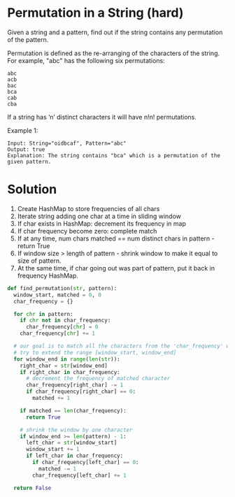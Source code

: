 # Permutation in a String (hard)
Given a string and a pattern, find out if the string contains any permutation of the pattern.

Permutation is defined as the re-arranging of the characters of the string. For example, "abc" has the following six permutations:
```
abc
acb
bac
bca
cab
cba
```
If a string has ‘n’ distinct characters it will have n!n! permutations.

Example 1:
```
Input: String="oidbcaf", Pattern="abc"
Output: true
Explanation: The string contains "bca" which is a permutation of the given pattern.
```

# Solution
1. Create HashMap to store frequencies of all chars
2. Iterate string adding one char at a time in sliding window
3. If char exists in HashMap: decrement its frequency in map
4. If char frequency become zero: complete match
5. If at any time, num chars matched == num distinct chars in pattern - return True
6. If window size > length of pattern - shrink window to make it equal to size of pattern. 
7. At the same time, if char going out was part of pattern, put it back in frequency HashMap.

```python
def find_permutation(str, pattern):
  window_start, matched = 0, 0
  char_frequency = {}

  for chr in pattern:
    if chr not in char_frequency:
      char_frequency[chr] = 0
    char_frequency[chr] += 1

  # our goal is to match all the characters from the 'char_frequency' with the current window
  # try to extend the range [window_start, window_end]
  for window_end in range(len(str)):
    right_char = str[window_end]
    if right_char in char_frequency:
      # decrement the frequency of matched character
      char_frequency[right_char] -= 1
      if char_frequency[right_char] == 0:
        matched += 1

    if matched == len(char_frequency):
      return True

    # shrink the window by one character
    if window_end >= len(pattern) - 1:
      left_char = str[window_start]
      window_start += 1
      if left_char in char_frequency:
        if char_frequency[left_char] == 0:
          matched -= 1
        char_frequency[left_char] += 1

  return False
```